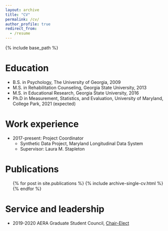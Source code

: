 ```yaml
---
layout: archive
title: "CV"
permalink: /cv/
author_profile: true
redirect_from:
  - /resume
---
```


{% include base_path %}

Education
======
* B.S. in Psychology, The University of Georgia, 2009
* M.S. in Rehabilitation Counseling, Georgia State University, 2013
* M.S. in Educational Research, Georgia State University, 2016
* Ph.D in Measurement, Statistics, and Evaluation, University of Maryland, College Park, 2021 (expected)

Work experience
======
* 2017-present: Project Coordinator
  * Synthetic Data Project, Maryland Longitudinal Data System
  * Supervisor: Laura M. Stapleton

Publications
======
  <ul>{% for post in site.publications %}
    {% include archive-single-cv.html %}
  {% endfor %}</ul>

<!---
Talks
======
  <ul>{% for post in site.talks %}
    {% include archive-single-talk-cv.html %}
  {% endfor %}</ul>
-->

<!--
Teaching
======
  <ul>{% for post in site.teaching %}
    {% include archive-single-cv.html %}
  {% endfor %}</ul> 
-->

Service and leadership
======
* 2019-2020 AERA Graduate Student Council, <a href="http://www.aera.net/About-AERA/Member-Constituents/Graduate-Student-Council/GSC-Welcome-Message">Chair-Elect</a>
